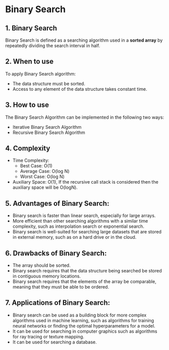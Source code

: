 # Binary Search
## 1. Binary Search 
Binary Search is defined as a searching algorithm used in a **sorted array** by repeatedly dividing the search interval in half. 

## 2. When to use
To apply Binary Search algorithm:
+ The data structure must be sorted.
+ Access to any element of the data structure takes constant time.

## 3. How to use
The Binary Search Algorithm can be implemented in the following two ways:
+ Iterative Binary Search Algorithm
+ Recursive Binary Search Algorithm

## 4. Complexity
+ Time Complexity: 
    + Best Case: O(1)
    + Average Case: O(log N)
    + Worst Case: O(log N)
+ Auxiliary Space: O(1), If the recursive call stack is considered then the auxiliary space will be O(logN).

## 5. Advantages of Binary Search:
+ Binary search is faster than linear search, especially for large arrays.
+ More efficient than other searching algorithms with a similar time complexity, such as interpolation search or exponential search.
+ Binary search is well-suited for searching large datasets that are stored in external memory, such as on a hard drive or in the cloud.

## 6. Drawbacks of Binary Search:
+ The array should be sorted.
+ Binary search requires that the data structure being searched be stored in contiguous memory locations. 
+ Binary search requires that the elements of the array be comparable, meaning that they must be able to be ordered.

## 7. Applications of Binary Search:
+ Binary search can be used as a building block for more complex algorithms used in machine learning, such as algorithms for training neural networks or finding the optimal hyperparameters for a model.
+ It can be used for searching in computer graphics such as algorithms for ray tracing or texture mapping.
+ It can be used for searching a database.